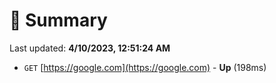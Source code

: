 # 📖 Summary
Last updated: **4/10/2023, 12:51:24 AM**

- `GET` [https://google.com](https://google.com) - **Up** (198ms)
